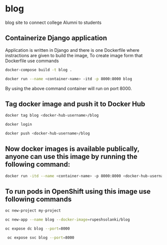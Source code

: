 # blog
blog site to connect college Alumni to students

## Containerize Django application ##
Application is written in Django and there is one Dockerfile where instractions are given to build the image,
      To create image form that Dockerfile use commands
```sh
docker-compose build -t blog .

docker run --name <container-name> -itd -p 8000:8000 blog
```
By using the above command container will run on port 8000.

## Tag docker image and push it to Docker Hub ##

```sh
docker tag blog <docker-hub-username>/blog

docker login

docker push <docker-hub-username>/blog
```

## Now docker images is available publically, anyone can use this image by running the following command:

```sh
docker run -itd --name <container-name> -p 8000:8000 <docker-hub-username>/blog
```

## To run pods in OpenShift using this image use following commands ##

```sh
oc new-project my-project
```
```sh
oc new-app --name blog --docker-image=rupeshsolanki/blog
```
```sh
oc expose dc blog --port=8000
```
```sh
 oc expose svc blog --port=8000
 ```
